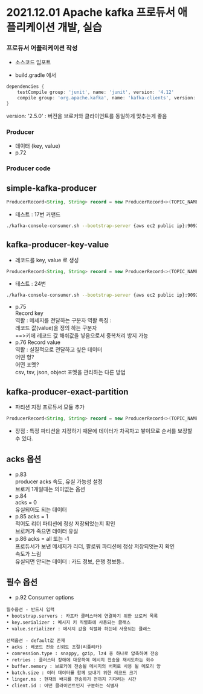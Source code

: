 # 2021.12.01 Apache kafka 프로듀서 애플리케이션 개발, 실습

### 프로듀서 어플리케이션 작성
- 소스코드 임포트

- build.gradle 에서 
```gradle
dependencies {
    testCompile group: 'junit', name: 'junit', version: '4.12'
    compile group: 'org.apache.kafka', name: 'kafka-clients', version: '2.5.0'
}
```
version: '2.5.0' : 버전을 브로커와 클라이언트를 동일하게 맞추는게 좋음

### Producer  
- 데이터  (key, value)
- p.72
### Producer code

## simple-kafka-producer
```java
ProducerRecord<String, String> record = new ProducerRecord<>(TOPIC_NAME, data);
```

- 테스트 : 17번 커맨드   
```bash
./kafka-console-consumer.sh --bootstrap-server {aws ec2 public ip}:9092 --topic test --from-beginning
```

## kafka-producer-key-value
- 레코드를 key, value 로 생성
```java
ProducerRecord<String, String> record = new ProducerRecord<>(TOPIC_NAME, Integer.toString(index), data);
```
- 테스트 : 24번
```bash
./kafka-console-consumer.sh --bootstrap-server {aws ec2 public ip}:9092 --topic test --property print.key=true --property key.separator="-"
```
- p.75   
Record key   
역활 : 메세지를 전달하는 구분자 역활
특징 :   
레코드 값(value)을 정의 하는 구분자   
==>키에 레코드 값 해쉬값을 넣음으로서 중복처리 방지 가능
- p.76
Record value   
역활 : 실질적으로 전달하고 싶은 데이터    
어떤 형?   
어떤 포멧?   
csv, tsv, json, object
포멧을 관리하는 다른 방법

## kafka-producer-exact-partition
- 파티션 지정 프로듀서 모듈 추가   
```java
ProducerRecord<String, String> record = new ProducerRecord<>(TOPIC_NAME, PARTITION_NUMBER, Integer.toString(index), data);
```
- 장점 : 특정 파티션을 지정하기 때문에 데이터가 차곡차고 쌓이므로 순서를 보장할 수 있다.   

## acks 옵션
- p.83   
producer acks
속도, 유실 가능성 설정   
브로커 1개일때는 의미없는 옵션
- p.84   
acks = 0   
유실되어도 되는 데이터
- p.85
acks = 1   
적어도 리더 파티션에 정상 저장되었는지 확인   
브로커가 죽으면 데이터 유실   
- p.86
acks = all 또는 -1   
프로듀서가 보낸 메세지가 리더, 팔로워 파티션에 정상 저장되엇는지 확인   
속도가 느림   
유실되면 안되는 데이터 : 카드 정보, 은행 정보등..    

## 필수 옵션   
- p.92
Consumer options
```
필수옵션 - 반드시 입력
• bootstrap.servers : 카프카 클러스터에 연결하기 위한 브로커 목록
• key.serializer : 메시지 키 직렬화에 사용되는 클래스
• value.serializer : 메시지 값을 직렬화 하는데 사용되는 클래스
```
```
선택옵션 - default값 존재
• acks : 레코드 전송 신뢰도 조절(리플리카)
• comression.type : snappy, gzip, lz4 중 하나로 압축하여 전송
• retries : 클러스터 장애에 대응하여 메시지 전송을 재시도하는 회수
• buffer.memory : 브로커에 전송될 메시지의 버퍼로 사용 될 메모리 양
• batch.size : 여러 데이터를 함께 보내기 위한 레코드 크기
• linger.ms : 현재의 배치를 전송하기 전까지 기다리는 시간
• client.id : 어떤 클라이언트인지 구분하는 식별자
```